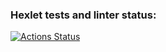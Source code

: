 ### Hexlet tests and linter status:
[![Actions Status](https://github.com/fjellaperc/java-project-61/workflows/hexlet-check/badge.svg)](https://github.com/fjellaperc/java-project-61/actions)